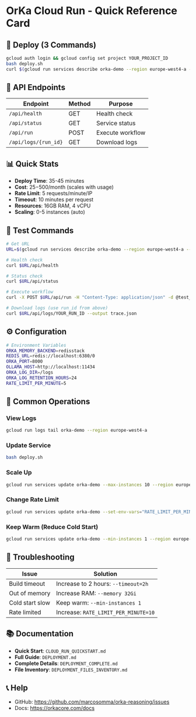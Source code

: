 # OrKa Cloud Run - Quick Reference Card

## 🚀 Deploy (3 Commands)

```bash
gcloud auth login && gcloud config set project YOUR_PROJECT_ID
bash deploy.sh
curl $(gcloud run services describe orka-demo --region europe-west4-a --format 'value(status.url)')/api/health
```

## 🔗 API Endpoints

| Endpoint | Method | Purpose |
|----------|--------|---------|
| `/api/health` | GET | Health check |
| `/api/status` | GET | Service status |
| `/api/run` | POST | Execute workflow |
| `/api/logs/{run_id}` | GET | Download logs |

## 📊 Quick Stats

- **Deploy Time**: 35-45 minutes
- **Cost**: $25-$500/month (scales with usage)
- **Rate Limit**: 5 requests/minute/IP
- **Timeout**: 10 minutes per request
- **Resources**: 16GB RAM, 4 vCPU
- **Scaling**: 0-5 instances (auto)

## 🧪 Test Commands

```bash
# Get URL
URL=$(gcloud run services describe orka-demo --region europe-west4-a --format 'value(status.url)')

# Health check
curl $URL/api/health

# Status check
curl $URL/api/status

# Execute workflow
curl -X POST $URL/api/run -H "Content-Type: application/json" -d @test_request.json

# Download logs (use run_id from above)
curl $URL/api/logs/YOUR_RUN_ID --output trace.json
```

## ⚙️ Configuration

```bash
# Environment Variables
ORKA_MEMORY_BACKEND=redisstack
REDIS_URL=redis://localhost:6380/0
ORKA_PORT=8000
OLLAMA_HOST=http://localhost:11434
ORKA_LOG_DIR=/logs
ORKA_LOG_RETENTION_HOURS=24
RATE_LIMIT_PER_MINUTE=5
```

## 🔧 Common Operations

### View Logs
```bash
gcloud run logs tail orka-demo --region europe-west4-a
```

### Update Service
```bash
bash deploy.sh
```

### Scale Up
```bash
gcloud run services update orka-demo --max-instances 10 --region europe-west4-a
```

### Change Rate Limit
```bash
gcloud run services update orka-demo --set-env-vars="RATE_LIMIT_PER_MINUTE=10" --region europe-west4-a
```

### Keep Warm (Reduce Cold Start)
```bash
gcloud run services update orka-demo --min-instances 1 --region europe-west4-a
```

## 🐛 Troubleshooting

| Issue | Solution |
|-------|----------|
| Build timeout | Increase to 2 hours: `--timeout=2h` |
| Out of memory | Increase RAM: `--memory 32Gi` |
| Cold start slow | Keep warm: `--min-instances 1` |
| Rate limited | Increase: `RATE_LIMIT_PER_MINUTE=10` |

## 📚 Documentation

- **Quick Start**: `CLOUD_RUN_QUICKSTART.md`
- **Full Guide**: `DEPLOYMENT.md`
- **Complete Details**: `DEPLOYMENT_COMPLETE.md`
- **File Inventory**: `DEPLOYMENT_FILES_INVENTORY.md`

## 📞 Help

- GitHub: https://github.com/marcosomma/orka-reasoning/issues
- Docs: https://orkacore.com/docs

